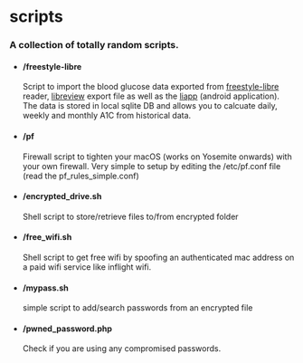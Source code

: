# scripts

### A collection of totally random scripts.

- #### /freestyle-libre 
  Script to import the blood glucose data exported from [freestyle-libre](https://www.freestylelibre.us/) reader, [libreview](https://libreview.com) export file as well as the [liapp](https://play.google.com/store/apps/details?id=de.cm.liapp&hl=en_US) (android application). The data is stored in local sqlite DB and allows you to calcuate daily, weekly and monthly A1C from historical data. 
  
- #### /pf 
  Firewall script to tighten your macOS (works on Yosemite onwards) with your own firewall. Very simple to setup by editing the /etc/pf.conf file (read the pf_rules_simple.conf)
  
- #### /encrypted_drive.sh
  Shell script to store/retrieve files to/from encrypted folder

- #### /free_wifi.sh
  Shell script to get free wifi by spoofing an authenticated mac address on a paid wifi service like inflight wifi.

- #### /mypass.sh
  simple script to add/search passwords from an encrypted file
  
- #### /pwned_password.php
  Check if you are using any compromised passwords.

